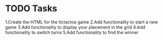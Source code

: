 # TODO Tasks

1.Create the HTML for the tictactoe game
2.Add functionality to start a new game
3.Add functionality to display your placement in the grid
4.Add functionality to switch turns
5.Add functionality to find the winner